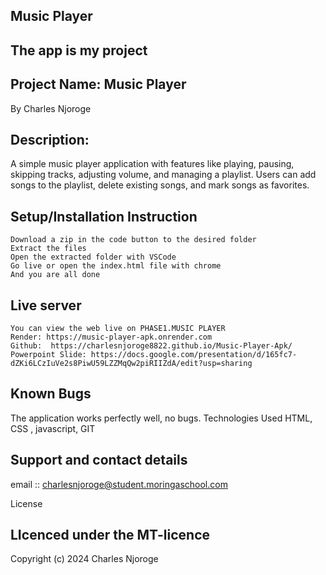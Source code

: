 ## Music Player
## The app is my project
## Project Name: Music Player
By Charles Njoroge

## Description:
A simple music player application with features like playing, pausing, skipping tracks, adjusting volume, and managing a playlist. Users can add songs to the playlist, delete existing songs, and mark songs as favorites.

## Setup/Installation Instruction

    Download a zip in the code button to the desired folder
    Extract the files
    Open the extracted folder with VSCode
    Go live or open the index.html file with chrome
    And you are all done

## Live server
    You can view the web live on PHASE1.MUSIC PLAYER
    Render: https://music-player-apk.onrender.com
    Github:  https://charlesnjoroge8822.github.io/Music-Player-Apk/
    Powerpoint Slide: https://docs.google.com/presentation/d/165fc7-dZKi6LCzIuVe2s8PiwU59LZZMqQw2piRIIZdA/edit?usp=sharing

## Known Bugs

The application works perfectly well, no bugs.
    Technologies Used
    HTML, CSS , javascript, GIT

## Support and contact details

email :: charlesnjoroge@student.moringaschool.com

License

## LIcenced under the MT-licence

Copyright (c) 2024 Charles Njoroge



